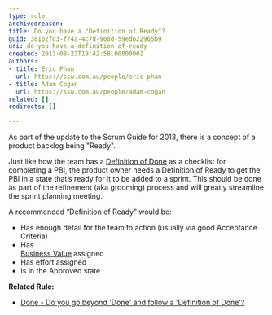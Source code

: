 ```yaml
---
type: rule
archivedreason: 
title: Do you have a "Definition of Ready"?
guid: 38162fd3-f74a-4c7d-908d-59ed622965b9
uri: do-you-have-a-definition-of-ready
created: 2013-08-23T18:42:58.0000000Z
authors:
- title: Eric Phan
  url: https://ssw.com.au/people/eric-phan
- title: Adam Cogan
  url: https://ssw.com.au/people/adam-cogan
related: []
redirects: []

---
```


As part of the update to the Scrum Guide for 2013, there is a concept of a product backlog being "Ready".

<!--endintro-->

Just like how the team has a     [Definition of Done](/Done-DefinitionOfDone) as a checklist for completing a PBI, the product owner needs a Definition of Ready to get the PBI in a state that’s ready for it to be added to a sprint. This should be done as part of the refinement (aka grooming) process and will greatly streamline the sprint planning meeting.

A recommended “Definition of Ready” would be:

* Has enough detail for the team to action (usually via good Acceptance Criteria)
* Has <br>      [Business Value](/Pages/Estimate-Business-Value.aspx) assigned
* Has effort assigned
* Is in the Approved state


**Related Rule:**

* [Done - Do you go beyond 'Done' and follow a 'Definition of Done'?](/Done-DefinitionOfDone)
